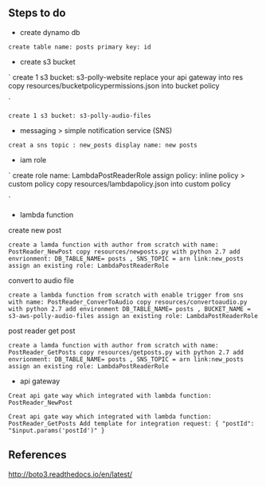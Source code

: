 ## Steps to do

* create dynamo db

`
create table name: posts
primary key: id
`


* create s3 bucket

`
create 1 s3 bucket: s3-polly-website
replace your api gateway into res
copy resources/bucketpolicypermissions.json into bucket policy

`


`
create 1 s3 bucket: s3-polly-audio-files
`

* messaging > simple notification service (SNS)

`
creat a sns topic : new_posts
display name: new posts
`

* iam role

`
create role name: LambdaPostReaderRole
assign policy: inline policy > custom policy
copy resources/lambdapolicy.json into custom policy

`


* lambda function

create new post

`
create a lamda function with author from scratch with name: PostReader_NewPost
copy resources/newposts.py with python 2.7
add envrionment:
DB_TABLE_NAME= posts ,
SNS_TOPIC = arn link:new_posts
assign an existing role: LambdaPostReaderRole
`

convert to audio file

`
create a lambda function from scratch with enable trigger from sns with name: PostReader_ConverToAudio
copy resources/convertoaudio.py with python 2.7
add environment
DB_TABLE_NAME= posts ,
BUCKET_NAME = s3-aws-polly-audio-files
assign an existing role: LambdaPostReaderRole
`

post reader get post

`
create a lamda function with author from scratch with name: PostReader_GetPosts
copy resources/getposts.py with python 2.7
add envrionment:
DB_TABLE_NAME= posts ,
SNS_TOPIC = arn link:new_posts
assign an existing role: LambdaPostReaderRole
`

* api gateway

`
Creat api gate way which integrated with lambda function: PostReader_NewPost
`

`
Creat api gate way which integrated with lambda function: PostReader_GetPosts
Add template for integration request:
{
    "postId": "$input.params('postId')"
}
`


## References
http://boto3.readthedocs.io/en/latest/